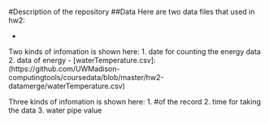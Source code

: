 #Description of the repository
##Data
Here are two data files that used in hw2:
* [energy.csv]:(https://github.com/UWMadison-computingtools/coursedata/blob/master/hw2-datamerge/energy.csv) 
<p>Two kinds of infomation is shown here: 
 1. date for counting the energy data
 2. data of energy
- [waterTemperature.csv]:(https://github.com/UWMadison-computingtools/coursedata/blob/master/hw2-datamerge/waterTemperature.csv) 
<p>Three kinds of infomation is shown here:
 1. #of the record
 2. time for taking the data
 3. water pipe value
